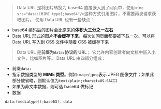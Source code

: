 > Data URL 是将图片转换为 base64 直接嵌入到了网页中，使用`<img src="data:[MIME type];base64"/>`这种方式引用图片，不需要再发请求获取图片。 使用 Data URL 也有一些缺点：

* base64 编码后的图片会比原来的**体积大三分之一左右**
* Data URL 形式的图片**不会缓存下来**，每次访问页面都要被下载一次。可以将 Data URL 写入到 CSS 文件中随着 CSS 被缓存下来

> Data URL 是**前缀为`data:`协议的 URL**； 它允许内容创建者向文档中嵌入小文件，比如图片等。 Data URL 由四部分组成：

- 前缀`data:`
- 指示数据类型的 **MIME 类型**。例如`image/jpeg`表示 JPEG 图像文件；如果此部分被省略，则默认值为`text/plain;charset=US-SACII`
- 如果为非文本数据，则可选 base64 做标记
- 数据

```js
data:[mediatype][;base63], data
```


